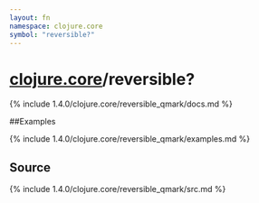```yaml
---
layout: fn
namespace: clojure.core
symbol: "reversible?"
---
```


# [clojure.core](../)/reversible?

{% include 1.4.0/clojure.core/reversible_qmark/docs.md %}

##Examples

{% include 1.4.0/clojure.core/reversible_qmark/examples.md %}
## Source
{% include 1.4.0/clojure.core/reversible_qmark/src.md %}


